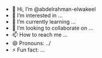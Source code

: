 - 👋 Hi, I’m @abdelrahman-elwakeel
- 👀 I’m interested in ...
- 🌱 I’m currently learning ...
- 💞️ I’m looking to collaborate on ...
- 📫 How to reach me ...
- 😄 Pronouns: ../
- ⚡ Fun fact: ...

<!---
abdelrahman-elwakeel/abdelrahman-elwakeel is a ✨ special ✨ repository because its `README.md` (this file) appears on your GitHub profile.
You can click the Preview link to take a look at your changes.
--->
